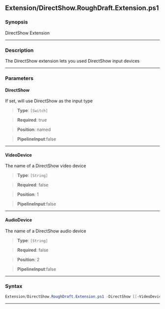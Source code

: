 
Extension/DirectShow.RoughDraft.Extension.ps1
---------------------------------------------
### Synopsis
DirectShow Extension

---
### Description

The DirectShow extension lets you used DirectShow input devices

---
### Parameters
#### **DirectShow**

If set, will use DirectShow as the input type



> **Type**: ```[Switch]```

> **Required**: true

> **Position**: named

> **PipelineInput**:false



---
#### **VideoDevice**

The name of a DirectShow video device



> **Type**: ```[String]```

> **Required**: false

> **Position**: 1

> **PipelineInput**:false



---
#### **AudioDevice**

The name of a DirectShow audio device



> **Type**: ```[String]```

> **Required**: false

> **Position**: 2

> **PipelineInput**:false



---
### Syntax
```PowerShell
Extension/DirectShow.RoughDraft.Extension.ps1 -DirectShow [[-VideoDevice] <String>] [[-AudioDevice] <String>] [<CommonParameters>]
```
---





